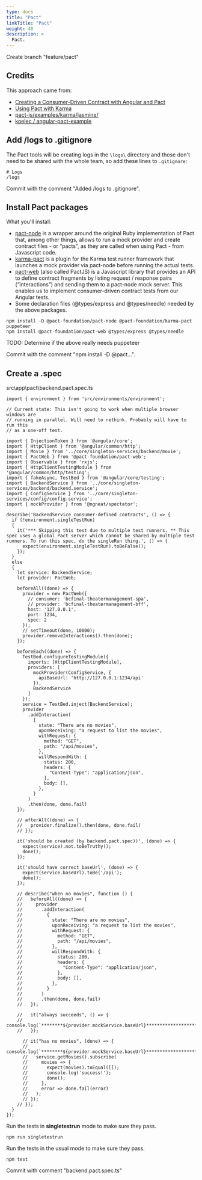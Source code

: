 ```yaml
---
type: docs
title: "Pact"
linkTitle: "Pact"
weight: 48
description: >
  Pact.
---
```


Create branch "feature/pact"

## Credits

This approach came from:
 - [Creating a Consumer-Driven Contract with Angular and Pact](https://reflectoring.io/consumer-driven-contracts-with-angular-and-pact/)
 - [Using Pact with Karma](https://github.com/pact-foundation/pact-js#using-pact-with-karma)
 - [pact-js/examples/karma/jasmine/](https://github.com/pact-foundation/pact-js/tree/master/examples/karma/jasmine)
 - [ koelec / angular-pact-example](https://github.com/koelec/angular-pact-example)

## Add /logs to .gitignore

The Pact tools will be creating logs in the `\logs\` directory and
those don't need to be shared with the whole team, 
so add these lines to `.gitignore`:

~~~
# Logs
/logs
~~~

Commit with the comment "Added /logs to .gitignore".

## Install Pact packages

What you'll install:
 - [pact-node](https://github.com/pact-foundation/pact-node) is a wrapper around the original Ruby implementation of Pact that, among other things, allows to run a mock provider and create contract files - or “pacts”, as they are called when using Pact - from Javascript code.
 - [karma-pact](https://github.com/pact-foundation/karma-pact) is a plugin for the Karma test runner framework that launches a mock provider via pact-node before running the actual tests.
 - [pact-web](https://github.com/pact-foundation/pact-js) (also called PactJS) is a Javascript library that provides an API to define contract fragments by listing request / response pairs (“interactions”) and sending them to a pact-node mock server. This enables us to implement consumer-driven contract tests from our Angular tests.
 - Some declaration files (@types/express and @types/needle) needed by the above packages.

~~~
npm install -D @pact-foundation/pact-node @pact-foundation/karma-pact puppeteer
npm install @pact-foundation/pact-web @types/express @types/needle
~~~

TODO: Determine if the above really needs puppeteer

Commit with the comment "npm install -D @pact...".

## Create a .spec

src\app\pact\backend.pact.spec.ts
~~~
import { environment } from 'src/environments/environment';

// Current state: This isn't going to work when multiple browser windows are
// running in parallel. Will need to rethink. Probably will have to run this
// as a one-off test.

import { InjectionToken } from '@angular/core';
import { HttpClient } from '@angular/common/http';
import { Movie } from '../core/singleton-services/backend/movie';
import { PactWeb } from '@pact-foundation/pact-web';
import { Observable } from 'rxjs';
import { HttpClientTestingModule } from '@angular/common/http/testing';
import { fakeAsync, TestBed } from '@angular/core/testing';
import { BackendService } from '../core/singleton-services/backend/backend.service';
import { ConfigService } from '../core/singleton-services/config/config.service';
import { mockProvider } from '@ngneat/spectator';

describe('BackendService consumer-defined contracts', () => {
  if (!environment.singleTestRun)
  {
    it('*** Skipping this test due to multiple test runners. ** This spec uses a global Pact server which cannot be shared by multiple test runners. To run this spec, do the singleRun thing.', () => {
      expect(environment.singleTestRun).toBeFalse();
    });
  }
  else
  {
    let service: BackendService;
    let provider: PactWeb;

    beforeAll((done) => {
      provider = new PactWeb({
        // consumer: 'bcfinal-theatermanagement-spa',
        // provider: 'bcfinal-theatermanagement-bff',
        host: '127.0.0.1',
        port: 1234,
        spec: 2
      });
      // setTimeout(done, 10000);
      provider.removeInteractions().then(done);
    });

    beforeEach((done) => {
      TestBed.configureTestingModule({
        imports: [HttpClientTestingModule],
        providers: [
          mockProvider(ConfigService, {
            apiBaseUrl: 'http://127.0.0.1:1234/api'
          }),
          BackendService
        ]
      });
      service = TestBed.inject(BackendService);
      provider
        .addInteraction(
          {
            state: "There are no movies",
            uponReceiving: "a request to list the movies",
            withRequest: {
              method: "GET",
              path: "/api/movies",
            },
            willRespondWith: {
              status: 200,
              headers: {
                "Content-Type": "application/json",
              },
              body: [],
            },
          }
        )
        .then(done, done.fail)
    });

    // afterAll((done) => {
    //   provider.finalize().then(done, done.fail)
    // });

    it('should be created (by backend.pact.spec))', (done) => {
      expect(service).not.toBeTruthy();
      done();
    });

    it('should have correct baseUrl', (done) => {
      expect(service.baseUrl).toBe('/api');
      done();
    });

    // describe("when no movies", function () {
    //   beforeAll((done) => {
    //     provider
    //       .addInteraction(
    //         {
    //           state: "There are no movies",
    //           uponReceiving: "a request to list the movies",
    //           withRequest: {
    //             method: "GET",
    //             path: "/api/movies",
    //           },
    //           willRespondWith: {
    //             status: 200,
    //             headers: {
    //               "Content-Type": "application/json",
    //             },
    //             body: [],
    //           },
    //         }
    //       )
    //       .then(done, done.fail)
    //   });

    //   it("always succeeds", () => {
    //     console.log(`********${provider.mockService.baseUrl}******************************`);
    //   });

      // it("has no movies", (done) => {
      //   console.log(`********${provider.mockService.baseUrl}******************************`);
      //   service.getMovies().subscribe(
      //     movies => {
      //       expect(movies).toEqual([]);
      //       console.log('success!');
      //       done();
      //     },
      //     error => done.fail(error)
      //   );
      // });
    // });
  }
});
~~~

Run the tests in **singletestrun** mode to make sure they pass.

~~~
npm run singletestrun
~~~

Run the tests in the usual mode to make sure they pass.

~~~
npm test
~~~

Commit with comment "backend.pact.spec.ts"